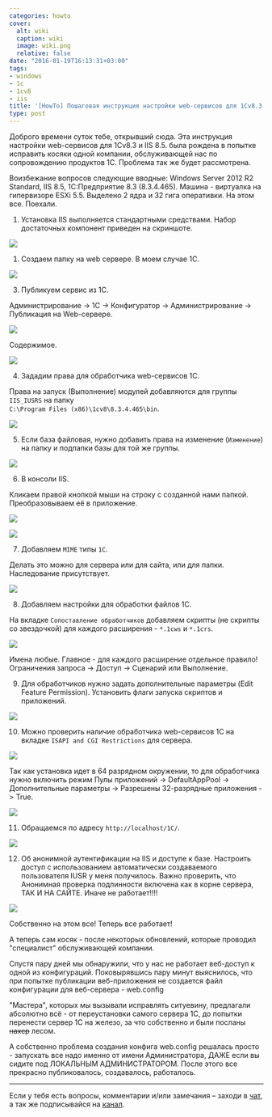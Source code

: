 ```yaml
---
categories: howto
cover:
  alt: wiki
  caption: wiki
  image: wiki.png
  relative: false
date: "2016-01-19T16:13:31+03:00"
tags:
- windows
- 1c
- 1cv8
- iis
title: '[HowTo] Пошаговая инструкция настройки web-сервисов для 1Сv8.3 и IIS 8.5'
type: post
---
```


Доброго времени суток тебе, открывший сюда. Эта инструкция настройки web-сервисов для 1Сv8.3 и IIS 8.5. была рождена в попытке исправить косяки одной компании, обслуживающей нас по сопровождению продуктов 1С. Проблема так же будет рассмотрена.

Воизбежание вопросов следующие вводные: Windows Server 2012 R2 Standard, IIS 8.5, 1С:Предприятие 8.3 (8.3.4.465). Машина - виртуалка на гипервизоре ESXi 5.5. Выделено 2 ядра и 32 гига оперативки. На этом все. Поехали.

1) Установка IIS выполняется стандартными средствами. Набор достаточных компонент приведен на скриншоте.

![](img/001.jpg)

1) Создаем папку на web сервере. В моем случае 1С.

![](img/002.jpg)

3) Публикуем сервис из 1С. 

Администрирование -> 1С -> Конфигуратор -> Администрирование -> Публикация на Web-сервере.

![](img/003.jpg)

Содержимое.

![](img/004.jpg)

4) Зададим права для обработчика web-сервисов 1С.

Права на запуск (Выполнение) модулей добавляются для группы `IIS_IUSRS` на папку  
`C:\Program Files (x86)\1cv8\8.3.4.465\bin`.

![](img/005.jpg)

5) Если база файловая, нужно добавить права на изменение (`Изменение`) на папку и подпапки базы для той же группы.

![](img/006.jpg)

6) В консоли IIS. 

Кликаем правой кнопкой мыши на строку с созданной нами папкой.  Преобразовываем её в приложение.

![](img/007.jpg)

![](img/008.jpg)

7) Добавляем `MIME` типы `1С`.

Делать это можно для сервера или для сайта, или для папки. Наследование присутствует.

![](img/009.jpg)

8) Добавляем настройки для обработки файлов 1С.

На вкладке `Сопоставление обработчиков` добавляем скрипты (не скрипты со звездочкой) для каждого расширения - `*.1cws` и `*.1crs`.

![](img/010.jpg)

Имена любые. Главное - для каждого расширение отдельное правило! Ограничения запроса -> Доступ -> Сценарий или Выполнение.

9) Для обработчиков нужно задать дополнительные параметры (Edit Feature Permission). Установить флаги запуска скриптов и приложений.

![](img/011.jpg)

10) Можно проверить наличие обработчика web-сервисов 1С на вкладке `ISAPI and CGI Restrictions` для сервера.

![](img/012.jpg)

Так как установка идет в 64 разрядном окружении, то для обработчика нужно включить режим Пулы приложений -> DefaultAppPool -> Дополнительные параметры -> Разрешены 32-разрядные приложения -> True.

![](img/013.jpg)

11) Обращаемся по адресу `http://localhost/1C/`.

![](img/014.jpg)

12) Об анонимной аутентификации на IIS и доступе к базе. Настроить доступ с использованием автоматически создаваемого пользователя IUSR у меня получилось. Важно проверить, что Анонимная проверка подлинности включена как в корне сервера, ТАК И НА САЙТЕ. Иначе не работает!!!!

![](img/015.jpg)

Собственно на этом все! Теперь все работает!

А теперь сам косяк - после некоторых обновлений, которые проводил "специалист" обслуживающей компании.

Спустя пару дней мы обнаружили, что у нас не работает веб-доступ к одной из конфигураций. Поковырявшись пару минут выяснилось, что при попытке публикации веб-приложения не создается файл конфигурации для веб-сервера - web.config

"Мастера", которых мы вызывали исправлять ситуевину, предлагали абсолютно всё - от переустановки самого сервера 1С, до попытки перенести сервер 1С на железо, за что собственно и были посланы ~~нахер~~ лесом.

А собственно проблема создания конфига web.config решалась просто - запускать все надо именно от имени Администратора, ДАЖЕ если вы сидите под ЛОКАЛЬНЫМ АДМИНИСТРАТОРОМ. После этого все прекрасно публиковалось, создавалось, работалось.

---
Если у тебя есть вопросы, комментарии и/или замечания – заходи в [чат](https://ttttt.me/jtprogru_chat), а так же подписывайся на [канал](https://ttttt.me/jtprogru_channel).
